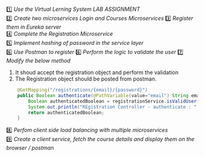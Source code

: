 :one: _Use the Virtual Lerning System LAB ASSIGNMENT_  
:two: _Create two microservices Login and Courses Microservices_
:three: _Register them in Eureka server_  
:four: _Complete the Registration Microservice_  
:five: _Implement hashing of password in the service layer_  
:six: _Use Postman to register_ 
:six: _Perform the logic to validate the user_ 
:seven: _Modify the below method_ 
1. It shoud accept the registration object and perform the validation
2. The Registration object should be posted from postman. 
```java
    @GetMapping("/registrations/{email}/{password}")
    public Boolean authenticate(@PathVariable(value="email") String email,  @PathVariable(value="password") String password) {
    	Boolean authenticatedBoolean = registrationService.isValidUser(email, password);
    	System.out.println("REgistration Controller - authenticate : " + authenticatedBoolean);
    	return authenticatedBoolean;
    }
```
:eight: _Perfom client side load balancing with multiple microservices_  
:nine: _Create a client service, fetch the course details and display them on the browser / postman_  
